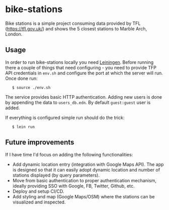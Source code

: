 # bike-stations

Bike stations is a simple project consuming data provided by TFL (https://tfl.gov.uk/) and shows the 5 closest stations to Marble Arch, London.

## Usage

In order to run bike-stations locally you need [Leiningen](https://leiningen.org/). Before running there a couple of things that need configuring - you need to provide TFP API credentials in `env.sh` and configure the port at which the server will run. Once done run:

```
   $ source ./env.sh
```

The service provides basic HTTP authentication. Adding new users is done by appending the data to `users_db.edn`. By default `guest:guest` user is added.

If everything is configured simple run should do the trick:

```
   $ lein run
```

## Future improvements

If I have time I'd focus on adding the following functionalities:

* Add dynamic location entry (integration with Google Maps API). The app is designed so that it can easily adopt dynamic location and number of stations displayed (by query parameters).
* Move from basic authentication to proper authentication mechanism, ideally providing SSO with Google, FB, Twitter, Github, etc.
* Deploy and setup CI/CD.
* Add styling and map (Google Maps/OSM) where the stations can be visualized and inspected.



